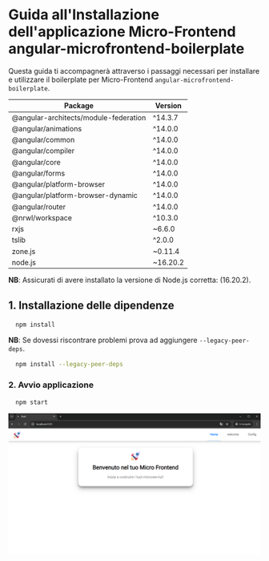 # Guida all'Installazione dell'applicazione Micro-Frontend angular-microfrontend-boilerplate

Questa guida ti accompagnerà attraverso i passaggi necessari per installare e utilizzare il boilerplate per Micro-Frontend `angular-microfrontend-boilerplate`.

| Package                               | Version   |
|---------------------------------------|-----------|
| @angular-architects/module-federation | ^14.3.7   |
| @angular/animations                   | ^14.0.0   |
| @angular/common                       | ^14.0.0   |
| @angular/compiler                     | ^14.0.0   |
| @angular/core                         | ^14.0.0   |
| @angular/forms                        | ^14.0.0   |
| @angular/platform-browser             | ^14.0.0   |
| @angular/platform-browser-dynamic     | ^14.0.0   |
| @angular/router                       | ^14.0.0   |
| @nrwl/workspace                       | ^10.3.0   |
| rxjs                                  | ~6.6.0    |
| tslib                                 | ^2.0.0    |
| zone.js                               | ~0.11.4   |
| node.js                               | ~16.20.2  |

**NB**: Assicurati di avere installato la versione di Node.js corretta: (16.20.2).


## 1. Installazione delle dipendenze

```bash
  npm install
```

**NB**: Se dovessi riscontrare problemi prova ad aggiungere `--legacy-peer-deps`.

```bash
  npm install --legacy-peer-deps
```

### 2. Avvio applicazione

```bash
  npm start
```

![Esempio di Immagine](assets/MFE-3.png)

